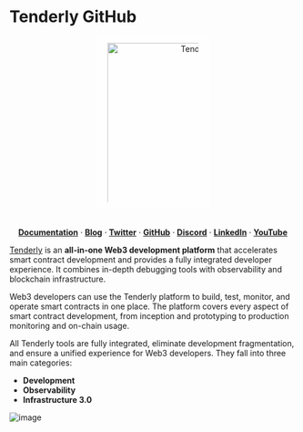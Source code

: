 # Tenderly GitHub

<div align="center">
    <a href="https://tenderly.co">
        <img src="https://storage.googleapis.com/tenderly-public-assets/tenderly-logo-purple.png" alt="Tenderly" width="300px" height="auto" style="background-color: #ffffffb2; padding: 10px 20px; margin-bottom: 20px; box-sizing: border-box; max-width:200px;" />
    </a>
</div>

<p align="center">
  <a href="https://docs.tenderly.co"><strong>Documentation</strong></a> ·
  <a href="https://blog.tenderly.co"><strong>Blog</strong></a> ·
  <a href="https://twitter.com/TenderlyApp"><strong>Twitter</strong></a> ·
  <a href="https://github.com/Tenderly"><strong>GitHub</strong></a> ·
  <a href="https://discord.gg/fBvDJYR"><strong>Discord</strong></a> ·
  <a href="https://linkedin.com/company/tenderlydev/mycompany"><strong>LinkedIn</strong></a> ·
  <a href="https://youtube.com/@tenderlyapp"><strong>YouTube</strong></a>
</p>

[Tenderly](https://tenderly.co) is an **all-in-one Web3 development platform** that accelerates smart contract
development and provides a fully integrated developer experience. It combines in-depth debugging tools with
observability and blockchain infrastructure.

Web3 developers can use the Tenderly platform to build, test, monitor, and operate smart contracts in one place. The
platform covers every aspect of smart contract development, from inception and prototyping to production monitoring and
on-chain usage.

All Tenderly tools are fully integrated, eliminate development fragmentation, and ensure a unified experience for Web3
developers. They fall into three main categories:

- **Development**
- **Observability**
- **Infrastructure 3.0**

![image](https://storage.googleapis.com/tenderly-public-assets/tenderly-banner.png)
